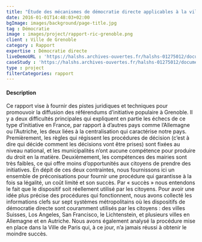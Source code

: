 ```yaml
---
title: "Étude des mécanismes de démocratie directe applicables à la ville de Grenoble"
date: 2016-01-01T14:48:03+02:00
bgImage: images/background/page-title.jpg
tag : Démocratie
image : images/project/rapport-ric-grenoble.png
client : Ville de Grenoble
category : Rapport
expertise : Démocratie directe
liveDemoURL : 'https://halshs.archives-ouvertes.fr/halshs-01275012/document'
caseStudy : 'https://halshs.archives-ouvertes.fr/halshs-01275012/document'
type : project
filterCategories: rapport
---
```


#### Description
Ce rapport vise à fournir des pistes juridiques et techniques pour promouvoir la diffusion des référendums d’initiative populaire à Grenoble. Il y a deux difficultés principales qui expliquent en partie les échecs de ce type d’initiative en France, par rapport à d’autres pays comme l’Allemagne ou l’Autriche, les deux liées à la centralisation qui caractérise notre pays. Premièrement, les règles qui régissent les procédures de décision (c’est à dire qui décide comment les décisions vont être prises) sont fixées au niveau national, et les municipalités n’ont aucune compétence pour produire du droit en la matière. Deuxièmement, les compétences des mairies sont très faibles, ce qui offre moins d’opportunités aux citoyens de prendre des initiatives. En dépit de ces deux contraintes, nous fournissons ici un ensemble de préconisations pour fournir une procédure qui garantisse à la fois sa légalité, un coût limité et son succès. Par « succès » nous entendons le fait que le dispositif soit réellement utilisé par les citoyens. Pour avoir une idée plus précise des procédures qui fonctionnent, nous avons collecté les informations clefs sur sept systèmes métropolitains où les dispositifs de démocratie directe sont couramment utilisés par les citoyens : des villes Suisses, Los Angeles, San Francisco, le Lichtenstein, et plusieurs villes en Allemagne et en Autriche. Nous avons également analysé la procédure mise en place dans la Ville de Paris qui, à ce jour, n’a jamais réussi à obtenir le moindre succès.
